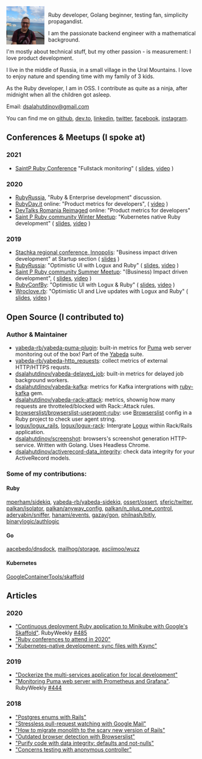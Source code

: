 <img src="/assets/images/me.jpg" style="float: left; padding-right:  10px; width: 100px; height: 100px;" alt="Dmitry Salahutdinov" />

Ruby developer, Golang beginner, testing fan, simplicity propagandist.

I am the passionate backend engineer with a mathematical background.

I'm mostly about technical stuff, but my other passion - is measurement: I love product development.

I live in the middle of Russia, in a small village in the Ural Mountains. I love to enjoy nature and spending time with my family of 3 kids.

As the Ruby developer, I am in OSS. I contribute as quite as a ninja, after midnight when all the children got asleep. 


Email: dsalahutdinov@gmail.com

You can find me on [github](https://github.com/dsalahutdinov),
[dev.to](https://dev.to/dsalahutdinov),
[linkedin](https://www.linkedin.com/in/dmitry-salahutdinov-22128815a/),
[twitter](https://twitter.com/dsalahutdinov1),
[facebook](https://www.facebook.com/dsalahutdinov),
[instagram](https://instagram.com/dsalahutdinov).


## Conferences & Meetups (I spoke at)

### 2021

- [SaintP Ruby Conference](https://kommunity.com/saintpruby/events/summer-saint-p-rubyconf-2021-dbba253c) "Fullstack monitoring" ( [slides](https://speakerdeck.com/dsalahutdinov/fullstack-monitoring), [video](https://youtu.be/MIX8S3n9Nwc?t=22112) )

### 2020

- [RubyRussia](https://rubyrussia.club/), "Ruby & Enterprise development" discussion.
- [RubyDay.it](https://2020.rubyday.it/) online: "Product metrics for developers", ( [video](https://www.youtube.com/watch?v=4E1tEH4NTZU&list=PLWK9j6ps_unl0S5Xmi6FVfDLFUkntQTfK&index=5) )
- [DevTalks Romania Reimaged](https://www.devtalks.ro/) online: "Product metrics for developers"
- [Saint P Ruby community Winter Meetup](https://kommunity.com/saintpruby/events/rubyday-2020): "Kubernetes native Ruby development" ( [slides](https://speakerdeck.com/dsalahutdinov/kubernetes-native-ruby-development), [video](https://youtu.be/H3SafkpBQ_w?t=9056) )
  
### 2019

- [Stachka regional conference, Innopolis](https://nastachku.ru/): "Business impact driven development" at Startup section ( [slides](https://speakerdeck.com/dsalahutdinov/business-impact-driven-development) )
- [RubyRussia](https://rubyrussia.club/): "Optimistic UI with Logux and Ruby" ( [slides](https://speakerdeck.com/dsalahutdinov/optimistic-ui-with-logux-and-ruby-rubyrussia), [video](https://www.youtube.com/watch?v=FjJ3hpBjSAE) )
- [Saint P Ruby community Summer Meetup](https://kommunity.com/saintpruby/events/263287569): "(Business) Impact driven development", ( [slides](https://speakerdeck.com/dsalahutdinov/bidd), [video](https://youtu.be/sedwwviV23s?t=10378) )
- [RubyConfBy](https://rubyconference.by/2019): "Optimistic UI with Logux & Ruby" ( [slides](https://speakerdeck.com/dsalahutdinov/optimistic-ui-with-logux-and-ruby), [video](https://www.youtube.com/watch?v=i_E-CeUb6ek) )
- [Wroclove.rb](https://wrocloverb.com/): "Optimistic UI and Live updates with Logux and Ruby" ( [slides](https://speakerdeck.com/dsalahutdinov/optimistic-ui-and-live-updates-with-logux-and-ruby), [video](https://www.youtube.com/watch?v=KVcZAfjWtYk) )

## Open Source (I contributed to)

### Author & Maintainer
- [yabeda-rb/yabeda-puma-plugin](https://github.com/yabeda-rb/yabeda-puma-plugin): built-in metrics for [Puma](https://github.com/puma/puma) web server monitoring out of the box! Part of the [Yabeda](https://github.com/yabeda-rb/yabeda) suite.
- [yabeda-rb/yabeda-http_requests](https://github.com/yabeda-rb/yabeda-http_requests): collect metrics of external HTTP/HTTPS requsts.
- [dsalahutdinov/yabeda-delayed_job](https://github.com/dsalahutdinov/yabeda-delayed_job): built-in metrics for delayed job background workers.
- [dsalahutdinov/yabeda-kafka](https://github.com/dsalahutdinov/yabeda-kafka): metrics for Kafka intergrations with [ruby-kafka](https://github.com/zendesk/ruby-kafka) gem.
- [dsalahutdinov/yabeda-rack-attack](https://github.com/dsalahutdinov/yabeda-rack-attack): metrics, shownig how many requests are throtteled/blocked with Rack::Attack rules.
- [browserslist/browserslist-useragent-ruby](https://github.com/browserslist/browserslist-useragent-ruby): use [Browserslist](https://github.com/browserslist/browserslist) config in a Ruby project to check user agent string.
- [logux/logux_rails](https://github.com/logux/logux_rails), [logux/logux-rack](https://github.com/logux/logux-rack): Intergrate [Logux](https://logux.io/) within Rack/Rails application.
- [dsalahutdinov/screenshot](https://github.com/dsalahutdinov/screenshot): browsers's screenshot generation HTTP-service. Written with Golang. Uses Headless Chrome.
- [dsalahutdinov/activerecord-data_integrity](https://github.com/dsalahutdinov/activerecord-data_integrity): check data integrity for your ActiveRecord models.

### Some of my contributions:

#### Ruby
[mperham/sidekiq](https://github.com/mperham/sidekiq/commits?author=dsalahutdinov),
[yabeda-rb/yabeda-sidekiq](https://github.com/yabeda-rb/yabeda-sidekiq/commits?author=dsalahutdinov),
[ossert/ossert](https://github.com/ossert/ossert/commits?author=dsalahutdinov),
[sferic/twitter](https://github.com/sferik/twitter/commits?author=dsalahutdinov),
[palkan/isolator](https://github.com/palkan/isolator/commits?author=dsalahutdinov),
[palkan/anyway_config](https://github.com/palkan/anyway_config/commits?author=dsalahutdinov),
[palkan/n_plus_one_control](https://github.com/palkan/n_plus_one_control/commits?author=dsalahutdinov),
[aderyabin/sniffer](https://github.com/aderyabin/sniffer/commits?author=dsalahutdinov),
[hanami/events](https://github.com/hanami/events/commits?author=dsalahutdinov),
[gazay/gon](https://github.com/gazay/gon/commits?author=dsalahutdinov),
[philnash/bitly](https://github.com/philnash/bitly/commits?author=dsalahutdinov),
[binarylogic/authlogic](https://github.com/binarylogic/authlogic/commits?author=dsalahutdinov)

#### Go
[aacebedo/dnsdock](https://github.com/aacebedo/dnsdock/pull/100),
[mailhog/storage](https://github.com/mailhog/storage/pull/8),
[asciimoo/wuzz](https://github.com/asciimoo/wuzz/commits?author=dsalahutdinov)

#### Kubernetes
[GoogleContainerTools/skaffold](https://github.com/GoogleContainerTools/skaffold/commits?author=dsalahutdinov)

## Articles

### 2020

- ["Continuous deployment Ruby application to Minikube with Google's Skaffold"](https://dev.to/amplifr/continuous-deployment-to-minikube-with-skaffold-18ib). RubyWeekly [#485](https://rubyweekly.com/issues/485)
- ["Ruby conferences to attend in 2020"](https://dev.to/amplifr/ruby-conferences-to-attend-in-2020-2ckn)
- ["Kubernetes-native development: sync files with Ksync"](https://dev.to/dsalahutdinov/kubernetes-native-development-sync-files-between-a-local-machine-and-remote-pod-2i0i)


### 2019

- ["Dockerize the multi-services application for local development"](https://dev.to/amplifr/dockerize-the-multi-services-application-for-local-development-2oig)
- ["Monitoring Puma web server with Prometheus and Grafana"](https://dev.to/amplifr/monitoring-puma-web-server-with-prometheus-and-grafana-5b5o). RubyWeekly [#444](https://rubyweekly.com/issues/444)


### 2018

- ["Postgres enums with Rails"](https://dev.to/amplifr/postgres-enums-with-rails-4ld0)
- ["Stressless pull-request watching with Google Mail"](https://dev.to/amplifr/stressless-pull-request-watching-with-google-mail-2ob9)
- ["How to migrate monolith to the scary new version of Rails"](https://dev.to/amplifr/how-to-migrate-monolith-to-the-scary-new-version-of-rails-3o52)
- ["Outdated browser detection with Browserslist"](https://dev.to/amplifr/outdated-browser-detection-with-browserslist-10co)
- ["Purify code with data integrity: defaults and not-nulls"](https://dev.to/amplifr/purify-code-with-data-integrity-part-1-defaults-and-not-nulls-492p)
- ["Concerns testing with anonymous controller"](https://dev.to/amplifr/testing-concerns-in-anonymous-controller-2e71)
